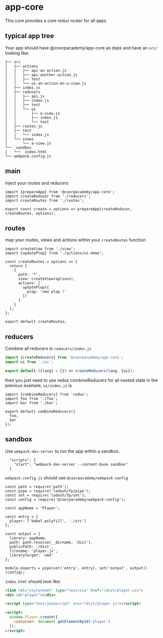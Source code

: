 # app-core

This core provides a core redux router for all apps

## typical app tree

Your app should have @coorpacademy/app-core as deps and have an `src/` looking like:

```
├── src
│   ├── actions
│   │   ├── api-an-action.js
│   │   ├── api-another-action.js
│   │   ├── test
│   │   └── ui-an-action-on-a-view.js
│   ├── index.js
│   ├── reducers
│   │   ├── api.js
│   │   ├── index.js
│   │   ├── test
│   │   └── ui
│   │       ├── a-view.js
│   │       ├── index.js
│   │       └── test
│   ├── routes.js
│   ├── test
│   │   └── index.js
│   └── views
│       └── a-view.js
└──  sandbox
│   └──  index.html
└── webpack.config.js

```

## main
inject your routes and reducers

```
import {prepareApp} from '@coorpacademy/app-core';
import createReducer from './reducers';
import createRoutes from './routes';

export const create = options => prepareApp(createReducer, createRoutes, options);
```

## routes
map your routes, views and actions within your `createRoutes` function
```
import createView from './view';
import {updatePlop} from './actions/ui-demo';

const createRoutes = options => {
  return [
    {
      path: '*',
      view: createView(options),
      actions: [
        updatePlop({
          plop: 'new plop !'
        })
      ]
    }
  ];
};

export default createRoutes;
```

## reducers

Combine all reducers in `reducers/index.js`
```js
import {createReducers} from '@coorpacademy/app-core';
import ui from './ui';

export default ({lang} = {}) => createReducers(lang, {ui});
```

then you just need to use redux combineReducers for all nested state
in the previous example, `ui/index.js` is
```
import {combineReducers} from 'redux';
import foo from './foo';
import bar from './bar';

export default combineReducers({
  foo,
  bar
});

```

## sandbox
Use `webpack-dev-server` to run the app within a sandbox.
```
  "scripts": {
    "start": "webpack-dev-server --content-base sandbox"
  }
```

`webpack.config.js` should use `@coorpacademy/webpack-config`
```
const path = require('path');
const pipe = require('lodash/fp/pipe');
const set = require('lodash/fp/set');
const config = require('@coorpacademy/webpack-config');

const appName = 'Player';

const entry = {
  player: ['babel-polyfill', './src']
};

const output = {
  library: appName,
  path: path.resolve(__dirname, 'dist'),
  publicPath: '/dist',
  filename: 'player.js',
  libraryTarget: 'umd'
};

module.exports = pipe(set('entry', entry), set('output', output))(config);
```


`index.html` should look like:
```html
<link rel="stylesheet" type="text/css" href="/dist/player.css">
<div id="player"></div>

<script type="text/javascript" src="/dist/player.js"></script>

<script>
  window.Player.create({
    container: document.getElementById('player')
  });
</script>
```
